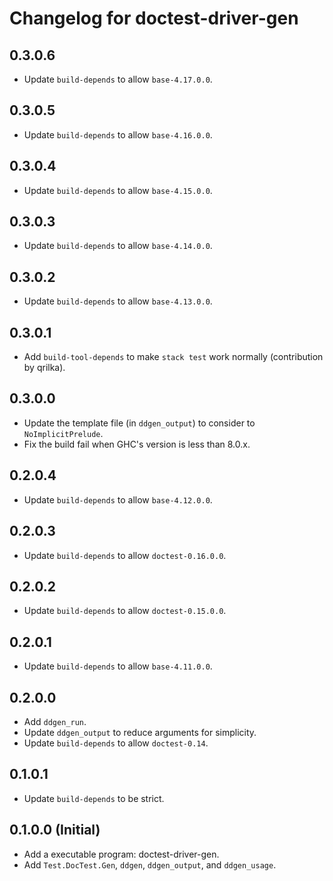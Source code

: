 # Changelog for doctest-driver-gen

## 0.3.0.6

* Update `build-depends` to allow `base-4.17.0.0`.

## 0.3.0.5

* Update `build-depends` to allow `base-4.16.0.0`.

## 0.3.0.4

* Update `build-depends` to allow `base-4.15.0.0`.

## 0.3.0.3

* Update `build-depends` to allow `base-4.14.0.0`.

## 0.3.0.2

* Update `build-depends` to allow `base-4.13.0.0`.

## 0.3.0.1

* Add `build-tool-depends` to make `stack test` work normally (contribution by
  qrilka).

## 0.3.0.0

* Update the template file (in `ddgen_output`) to consider to
  `NoImplicitPrelude`.
* Fix the build fail when GHC's version is less than 8.0.x.

## 0.2.0.4

* Update `build-depends` to allow `base-4.12.0.0`.

## 0.2.0.3

* Update `build-depends` to allow `doctest-0.16.0.0`.

## 0.2.0.2

* Update `build-depends` to allow `doctest-0.15.0.0`.

## 0.2.0.1

* Update `build-depends` to allow `base-4.11.0.0`.

## 0.2.0.0

* Add `ddgen_run`.
* Update `ddgen_output` to reduce arguments for simplicity.
* Update `build-depends` to allow `doctest-0.14`.

## 0.1.0.1

* Update `build-depends` to be strict.

## 0.1.0.0 (Initial)

* Add a executable program: doctest-driver-gen.
* Add `Test.DocTest.Gen`, `ddgen`, `ddgen_output`, and `ddgen_usage`.
